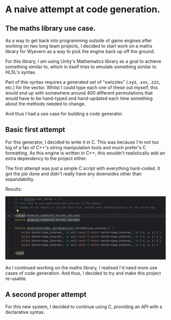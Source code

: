 # A naive attempt at code generation.

## The maths library use case.
As a way to get back into programming outside of game engines after working on two long team projects,
I decided to start work on a maths library for Wyevern as a way to pick the engine back up off the ground.

For this library, I am using Unity's Mathematics library as a goal to achieve something similar to,
which in itself tries to emulate something similar to HLSL's syntax.

Part of this syntax requires a generated set of "swizzles" (.xyz, .xxx, .zzz, etc.) for the vector.
Whilst I could type each one of these out myself,
this would end up with somewhere around 400 different permutations that would have to be hand-typed
and hand-updated each time something about the methods needed to change.

And thus I had a use case for building a code generator.

## Basic first attempt
For this generator, I decided to write it in C.
This was because I'm not too big of a fan of C++'s string manipulation tools and much prefer's C formatting.
As this engine is written in C++, this wouldn't realistically add an extra dependency to the project either.

The first attempt was just a simple C script with everything hard-coded.
It got the job done and didn't really have any downsides other than expandability.

Results:

![Generator_Results](./CodeGen_Result.png)

As I continued working on the maths library, I realised I'd need more use cases of code generation.
And thus, I decided to try and make this project re-usable.

## A second proper attempt
For this new system, I decided to continue using C, providing an API with a declarative syntax.
